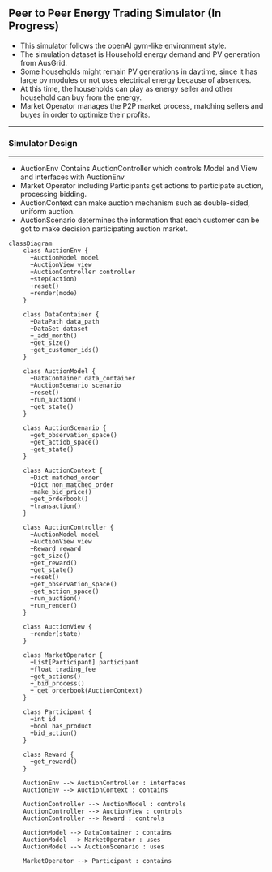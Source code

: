 
## Peer to Peer Energy Trading Simulator (In Progress)

- This simulator follows the openAI gym-like environment style.
- The simulation dataset is Household energy demand and PV generation from AusGrid.
- Some households might remain PV generations in daytime, since it has large pv modules or not uses electrical energy because of absences.
- At this time, the households can play as energy seller and other household can buy from the energy.
- Market Operator manages the P2P market process, matching sellers and buyes in order to optimize their profits.
-------

### Simulator Design
----
- AuctionEnv Contains AuctionController which controls Model and View and interfaces with AuctionEnv
- Market Operator including Participants get actions to participate auction, processing bidding.
- AuctionContext can make auction mechanism such as double-sided, uniform auction. 
- AuctionScenario determines the information that each customer can be got to make decision participating auction market.

```mermaid
classDiagram
    class AuctionEnv {
      +AuctionModel model
      +AuctionView view
      +AuctionController controller
      +step(action)
      +reset()
      +render(mode)
    }

    class DataContainer {
      +DataPath data_path
      +DataSet dataset
      +_add_month()
      +get_size()
      +get_customer_ids()
    }

    class AuctionModel {
      +DataContainer data_container
      +AuctionScenario scenario
      +reset()
      +run_auction()
      +get_state()
    }

    class AuctionScenario {
      +get_observation_space()
      +get_actiob_space()
      +get_state()
    }

    class AuctionContext {
      +Dict matched_order
      +Dict non_matched_order
      +make_bid_price()
      +get_orderbook()
      +transaction()
    }

    class AuctionController {
      +AuctionModel model
      +AuctionView view
      +Reward reward
      +get_size()
      +get_reward()
      +get_state()
      +reset()
      +get_observation_space()
      +get_action_space()
      +run_auction()
      +run_render()
    }

    class AuctionView {
      +render(state)
    }

    class MarketOperator {
      +List[Participant] participant
      +float trading_fee
      +get_actions()
      +_bid_process()
      +_get_orderbook(AuctionContext)
    }

    class Participant {
      +int id
      +bool has_product
      +bid_action()
    }

    class Reward {
      +get_reward()
    }

    AuctionEnv --> AuctionController : interfaces
    AuctionEnv --> AuctionContext : contains

    AuctionController --> AuctionModel : controls
    AuctionController --> AuctionView : controls
    AuctionController --> Reward : controls

    AuctionModel --> DataContainer : contains
    AuctionModel --> MarketOperator : uses
    AuctionModel --> AuctionScenario : uses

    MarketOperator --> Participant : contains
  
```

